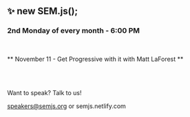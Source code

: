 ## ✨ new SEM.js();
### 2nd Monday of every month - 6:00 PM
<br/>

** November 11 - Get Progressive with it with Matt LaForest **

<br/>
<br/>

Want to speak? Talk to us!

speakers@semjs.org or semjs.netlify.com


